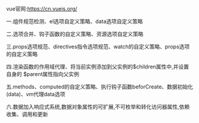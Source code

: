 vue官网:https://cn.vuejs.org/

一.组件规范检测、el选项自定义策略、data选项自定义策略

二.选项合并、钩子函数的自定义策略、资源选项自定义策略

三.props选项规范、directives指令选项规范、watch的自定义策略、props选项的自定义策略

四.渲染函数的作用域代理、将当前实例添加到父实例的$children属性中,并设置自身的 $parent属性指向父实例

五.methods、computed的自定义策略、执行钩子函数beforCreate、数据初始化(data)、vm代理data选项

六.数据加入响应式系统,数据对象属性的可扩展,不可枚举和转化访问器属性,依赖收集、调用和更新

